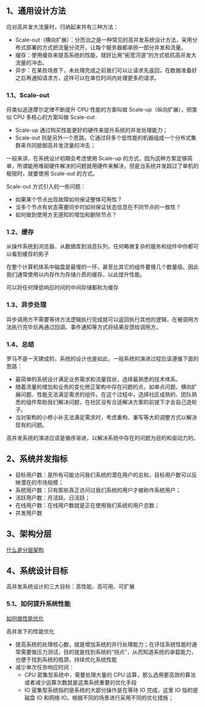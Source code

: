 ## 1、通用设计方法

应对高并发大流量时，归纳起来共有三种方法：
- Scale-out（横向扩展）：分而治之是一种常见的高并发系统设计方法，采用分布式部署的方式把流量分流开，让每个服务器都承担一部分并发和流量。
- 缓存：使用缓存来提高系统的性能，就好比用“拓宽河道”的方式抵抗高并发大流量的冲击。
- 异步：在某些场景下，未处理完成之前我们可以让请求先返回，在数据准备好之后再通知请求方，这样可以在单位时间内处理更多的请求。

### 1.1、Scale-out

将类似追逐摩尔定律不断提升 CPU 性能的方案叫做 Scale-up（纵向扩展），把类似 CPU 多核心的方案叫做 Scale-out
- Scale-up 通过购买性能更好的硬件来提升系统的并发处理能力；
- Scale-out 则是另外一个思路，它通过将多个低性能的机器组成一个分布式集群来共同抵御高并发流量的冲击；

一般来讲，在系统设计初期会考虑使用 Scale-up 的方式，因为这种方案足够简单，所谓能用堆砌硬件解决的问题就用硬件来解决，但是当系统并发超过了单机的极限时，就要使用 Scale-out 的方式。

Scale-out 方式引入的一些问题：
- 如果某个节点出现故障如何保证整体可用性？
- 当多个节点有状态需要同步时如何保证状态信息在不同节点的一致性？
- 如何做到使用方无感知的增加和删除节点？

### 1.2、缓存

从操作系统到浏览器，从数据库到消息队列，任何略微复杂的服务和组件中你都可以看到缓存的影子

在整个计算机体系中磁盘是最慢的一环，甚至比其它的组件要慢几个数量级。因此我们通常使用以内存作为存储介质的缓存，以此提升性能。

可以将任何降低响应时间的中间存储都称为缓存

### 1.3、异步处理

异步调用方不需要等待方法逻辑执行完成就可以返回执行其他的逻辑，在被调用方法执行完毕后再通过回调、事件通知等方式将结果反馈给调用方。

### 1.4、总结

罗马不是一天建成的，系统的设计也是如此，一般系统的演进过程应该遵循下面的思路：
- 最简单的系统设计满足业务需求和流量现状，选择最熟悉的技术体系。
- 随着流量的增加和业务的变化修正架构中存在问题的点，如单点问题、横向扩展问题、性能无法满足需求的组件。在这个过程中，选择社区成熟的、团队熟悉的组件帮助我们解决问题，在社区没有合适解决方案的前提下才会自己造轮子。
- 当对架构的小修小补无法满足需求时，考虑重构、重写等大的调整方式以解决现有的问题。

高并发系统的演进应该是循序渐进，以解决系统中存在的问题为目的和驱动力的。

## 2、系统并发指标

- 目标用户数：是所有可能访问我们系统的潜在用户的总和，目标用户数可以反映潜在的市场规模；
- 系统用户数：只有那些真正访问过我们系统的用户才被称作系统用户；
- 活跃用户数：月活跃、日活跃；
- 在线用户数：在线用户数就是正在使用我们系统的用户总数；
- 并发用户数

## 3、架构分层

[什么是分层架构](./架构设计.md#821分层架构)

## 4、系统设计目标

高并发系统设计的三大目标：高性能、高可用、可扩展

### 5.1、如何提升系统性能

[如何做性能优化](../../性能优化/性能优化.md)

高并发下的性能优化
- 提高系统的处理核心数，就是增加系统的并行处理能力；在评估系统性能时通常需要做压力测试，目的就是找到系统的“拐点”，从而知道系统的承载能力，也便于找到系统的瓶颈，持续优化系统性能
- 减少单次任务响应时间：
    - CPU 密集型系统中，需要处理大量的 CPU 运算，那么选用更高效的算法或者减少运算次数就是这类系统重要的优化手段
    - IO 密集型系统指的是系统的大部分操作是在等待 IO 完成，这里 IO 指的是磁盘 IO 和网络 IO。根据不同的场景进行采用不同的优化措施；


